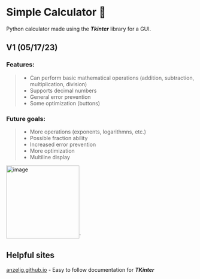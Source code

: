 # Simple Calculator 🧮
Python calculator made using the ***Tkinter*** library for a GUI.

## V1 (05/17/23)
### Features:
>  - Can perform basic mathematical operations (addition, subtraction, multiplication, division)
>  - Supports decimal numbers
>  - General error prevention 
>  - Some optimization (buttons)

### Future goals:
>  - More operations (exponents, logarithmns, etc.)
>  - Possible fraction ability
>  - Increased error prevention
>  - More optimization
>  - Multiline display

<img width="195" alt="image" src="https://github.com/arohao/Simple-Calculator/assets/119353048/c830df23-df21-402b-890a-fe62c9dd322a">`

## Helpful sites
[anzeljg.github.io](https://anzeljg.github.io/rin2/book2/2405/docs/tkinter/index.html) - Easy to follow documentation for ***TKinter***

